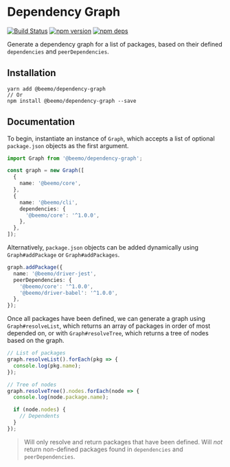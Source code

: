 # Dependency Graph

[![Build Status](https://travis-ci.org/beemojs/beemo.svg?branch=master)](https://travis-ci.org/beemojs/beemo)
[![npm version](https://badge.fury.io/js/%40beemo%2Fdependency-graph.svg)](https://www.npmjs.com/package/@beemo/dependency-graph)
[![npm deps](https://david-dm.org/beemojs/beemo.svg?path=packages/dependency-graph)](https://www.npmjs.com/package/@beemo/dependency-graph)

Generate a dependency graph for a list of packages, based on their defined `dependencies` and
`peerDependencies`.

## Installation

```
yarn add @beemo/dependency-graph
// Or
npm install @beemo/dependency-graph --save
```

## Documentation

To begin, instantiate an instance of `Graph`, which accepts a list of optional `package.json`
objects as the first argument.

```ts
import Graph from '@beemo/dependency-graph';

const graph = new Graph([
  {
    name: '@beemo/core',
  },
  {
    name: '@beemo/cli',
    dependencies: {
      '@beemo/core': '^1.0.0',
    },
  },
]);
```

Alternatively, `package.json` objects can be added dynamically using `Graph#addPackage` or
`Graph#addPackages`.

```ts
graph.addPackage({
  name: '@beemo/driver-jest',
  peerDependencies: {
    '@beemo/core': '^1.0.0',
    '@beemo/driver-babel': '^1.0.0',
  },
});
```

Once all packages have been defined, we can generate a graph using `Graph#resolveList`, which
returns an array of packages in order of most depended on, or with `Graph#resolveTree`, which
returns a tree of nodes based on the graph.

```ts
// List of packages
graph.resolveList().forEach(pkg => {
  console.log(pkg.name);
});

// Tree of nodes
graph.resolveTree().nodes.forEach(node => {
  console.log(node.package.name);

  if (node.nodes) {
    // Dependents
  }
});
```

> Will only resolve and return packages that have been defined. Will _not_ return non-defined
> packages found in `dependencies` and `peerDependencies`.
